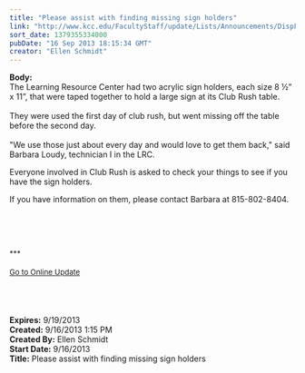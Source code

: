 ```yaml
---
title: "Please assist with finding missing sign holders"
link: "http://www.kcc.edu/FacultyStaff/update/Lists/Announcements/DispForm.aspx?ID=1247"
sort_date: 1379355334000
pubDate: "16 Sep 2013 18:15:34 GMT"
creator: "Ellen Schmidt"
---
```


<div><b>Body:</b> <div class="ExternalClass5A3D70E23455486CB0A8643BDAB2E8C0">
<div>The Learning Resource Center had two acrylic sign holders, each size 8 ½” x 11”, that were taped together to hold a large sign at its Club Rush table.  </div>
<div> </div>
<div>They were used the first day of club rush, but went missing off the table before the second day. </div>
<div> </div>
<div>&quot;We use those just about every day and would love to get them back,&quot; said Barbara Loudy, technician I in the LRC.</div>
<p>Everyone involved in Club Rush is asked to check your things to see if you have the sign holders.</p>
<p>If you have information on them, please contact Barbara at 815-802-8404. </p>
<p> </p>
<div> </div>
<div><br />
<div></div>
<div>
<div>
<div></div>
<div><font size="2">***</font></div>
<div><font size="2"></font> </div>
<div><font size="2"></font></div>
<div><font size="2"></font></div>
<div><font size="2"></font></div>
<div><font size="2"></font></div>
<div><font size="2"></font></div>
<div><font size="2"></font></div>
<div><font size="2"></font></div>
<div><font size="2"></font></div>
<div><font size="2"></font></div>
<div><font size="2"></font></div>
<div><font size="2"><a href="/FacultyStaff/update/Pages/dailyupdate.aspx">Go to Online Update</a></font></div>
<div><font size="2"></font></div></div></div></div>
<div> </div>
<div> </div>
<div> </div>
<div> </div></div></div>
<div><b>Expires:</b> 9/19/2013</div>
<div><b>Created:</b> 9/16/2013 1:15 PM</div>
<div><b>Created By:</b> Ellen Schmidt</div>
<div><b>Start Date:</b> 9/16/2013</div>
<div><b>Title:</b> Please assist with finding missing sign holders</div>
